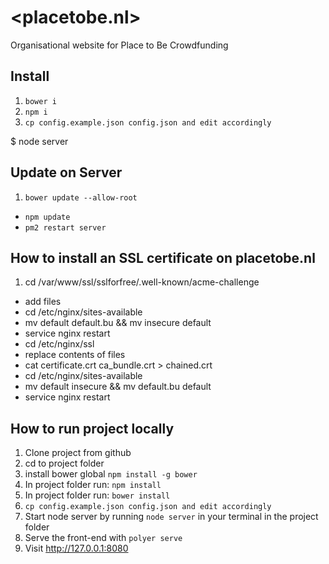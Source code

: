 # \<placetobe.nl\>

Organisational website for Place to Be Crowdfunding

## Install

1. `bower i`
1. `npm i`
1. `cp config.example.json config.json and edit accordingly`

$ node server


## Update on Server

1. `bower update --allow-root`
- `npm update`
- `pm2 restart server`


## How to install an SSL certificate on placetobe.nl

1. cd /var/www/ssl/sslforfree/.well-known/acme-challenge
- add files
- cd /etc/nginx/sites-available
- mv default default.bu && mv insecure default
- service nginx restart
- cd /etc/nginx/ssl
- replace contents of files
- cat certificate.crt ca_bundle.crt > chained.crt
- cd /etc/nginx/sites-available
- mv default insecure && mv default.bu default
- service nginx restart


## How to run project locally
1. Clone project from github
2. cd to project folder
3. install bower global `npm install -g bower`
4. In project folder run: `npm install`
5. In project folder run: `bower install`
6. `cp config.example.json config.json and edit accordingly`
7. Start node server by running `node server` in your terminal in the project folder
8. Serve the front-end with `polyer serve`
9. Visit http://127.0.0.1:8080 